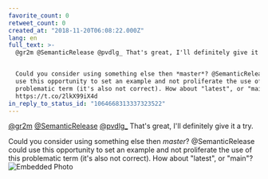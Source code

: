 ```yaml
---
favorite_count: 0
retweet_count: 0
created_at: "2018-11-20T06:08:22.000Z"
lang: en
full_text: >-
  @gr2m @SemanticRelease @pvdlg_ That's great, I'll definitely give it a try.


  Could you consider using something else then *master*? @SemanticRelease could
  use this opportunity to set an example and not proliferate the use of this
  problematic term (it's also not correct). How about "latest", or "main"?
  https://t.co/2lkX99iX4d
in_reply_to_status_id: "1064668313337323522"
---
```


[@gr2m](https://twitter.com/gr2m)
[@SemanticRelease](https://twitter.com/SemanticRelease)
[@pvdlg\_](https://twitter.com/pvdlg_) That's great, I'll definitely give it a
try.

Could you consider using something else then _master_? @SemanticRelease could
use this opportunity to set an example and not proliferate the use of this
problematic term (it's also not correct). How about "latest", or "main"?
![Embedded Photo](https://twitter-media-coderbyheart.s3.eu-north-1.amazonaws.com/1064762354284539904-DsbLt6gWkAA7kL7.jpg)
